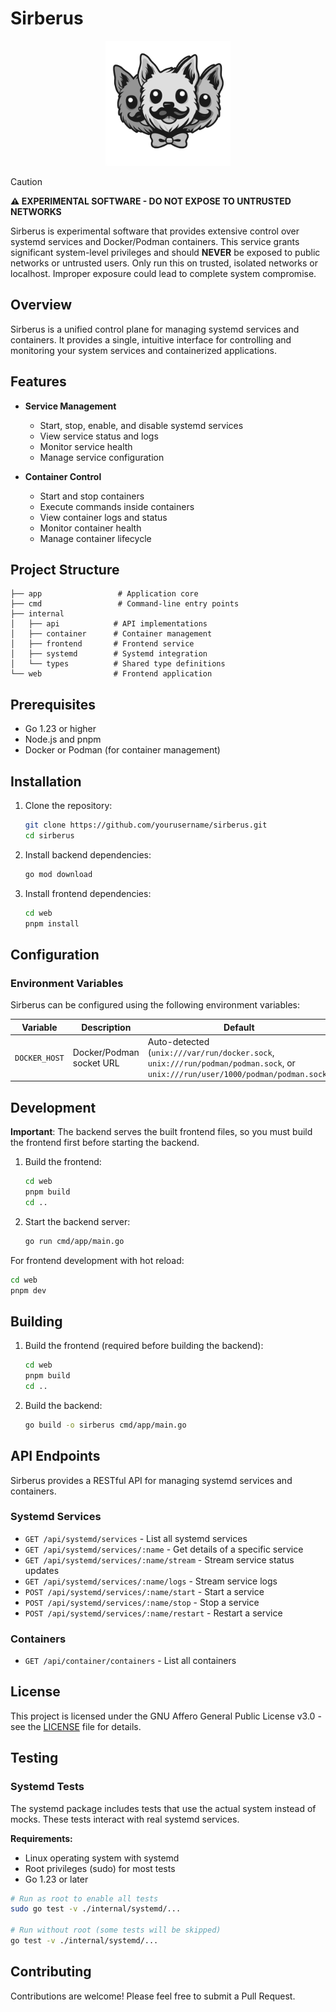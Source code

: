 # Sirberus

<div align="center">
  <img src="web/public/sirberus-logo.png" alt="Sirberus Logo" width="200">
</div>

> [!CAUTION]
> **⚠️ EXPERIMENTAL SOFTWARE - DO NOT EXPOSE TO UNTRUSTED NETWORKS**
> 
> Sirberus is experimental software that provides extensive control over systemd services and Docker/Podman containers. This service grants significant system-level privileges and should **NEVER** be exposed to public networks or untrusted users. Only run this on trusted, isolated networks or localhost. Improper exposure could lead to complete system compromise.

## Overview

Sirberus is a unified control plane for managing systemd services and containers. It provides a single, intuitive interface for controlling and monitoring your system services and containerized applications.

## Features

- **Service Management**
  - Start, stop, enable, and disable systemd services
  - View service status and logs
  - Monitor service health
  - Manage service configuration

- **Container Control**
  - Start and stop containers
  - Execute commands inside containers
  - View container logs and status
  - Monitor container health
  - Manage container lifecycle

## Project Structure

```
├── app                 # Application core
├── cmd                 # Command-line entry points
├── internal           
│   ├── api            # API implementations
│   ├── container      # Container management
│   ├── frontend       # Frontend service
│   ├── systemd        # Systemd integration
│   └── types          # Shared type definitions
└── web                # Frontend application
```

## Prerequisites

- Go 1.23 or higher
- Node.js and pnpm
- Docker or Podman (for container management)

## Installation

1. Clone the repository:
   ```bash
   git clone https://github.com/yourusername/sirberus.git
   cd sirberus
   ```

2. Install backend dependencies:
   ```bash
   go mod download
   ```

3. Install frontend dependencies:
   ```bash
   cd web
   pnpm install
   ```

## Configuration

### Environment Variables

Sirberus can be configured using the following environment variables:

| Variable | Description | Default |
|----------|-------------|---------|
| `DOCKER_HOST` | Docker/Podman socket URL | Auto-detected (`unix:///var/run/docker.sock`, `unix:///run/podman/podman.sock`, or `unix:///run/user/1000/podman/podman.sock`) |

## Development

**Important**: The backend serves the built frontend files, so you must build the frontend first before starting the backend.

1. Build the frontend:
   ```bash
   cd web
   pnpm build
   cd ..
   ```

2. Start the backend server:
   ```bash
   go run cmd/app/main.go
   ```

For frontend development with hot reload:
```bash
cd web
pnpm dev
```

## Building

1. Build the frontend (required before building the backend):
   ```bash
   cd web
   pnpm build
   cd ..
   ```

2. Build the backend:
   ```bash
   go build -o sirberus cmd/app/main.go
   ```

## API Endpoints

Sirberus provides a RESTful API for managing systemd services and containers.

### Systemd Services

- `GET /api/systemd/services` - List all systemd services
- `GET /api/systemd/services/:name` - Get details of a specific service
- `GET /api/systemd/services/:name/stream` - Stream service status updates
- `GET /api/systemd/services/:name/logs` - Stream service logs
- `POST /api/systemd/services/:name/start` - Start a service
- `POST /api/systemd/services/:name/stop` - Stop a service
- `POST /api/systemd/services/:name/restart` - Restart a service

### Containers

- `GET /api/container/containers` - List all containers

## License

This project is licensed under the GNU Affero General Public License v3.0 - see the [LICENSE](LICENSE) file for details.

## Testing

### Systemd Tests

The systemd package includes tests that use the actual system instead of mocks. These tests interact with real systemd services.

**Requirements:**
- Linux operating system with systemd
- Root privileges (sudo) for most tests
- Go 1.23 or later

```bash
# Run as root to enable all tests
sudo go test -v ./internal/systemd/...

# Run without root (some tests will be skipped)
go test -v ./internal/systemd/...
```

## Contributing

Contributions are welcome! Please feel free to submit a Pull Request.